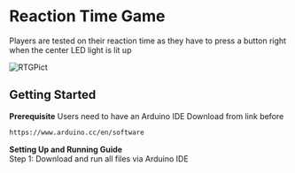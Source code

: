 # Reaction Time Game

Players are tested on their reaction time as they have to press a button right when the center LED light is lit up

![RTGPict](https://github.com/user-attachments/assets/53aaa53f-4e90-4f8c-bdfc-0494d42a53cb)
## Getting Started
<b>Prerequisite</b>
Users need to have an Arduino IDE
Download from link before
```bash
https://www.arduino.cc/en/software
```

<b>Setting Up and Running Guide</b>
<br>
Step 1: Download and run all files via Arduino IDE
